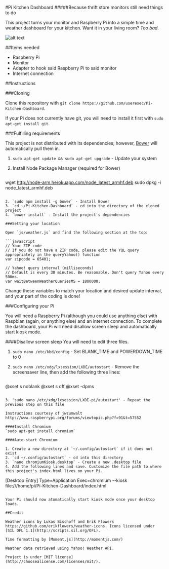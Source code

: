 #Pi Kitchen Dashboard
#####Because thrift store monitors still need things to do

This project turns your monitor and Raspberry Pi into a simple time and weather dashboard for your kitchen. Want it in your living room? *Too bad.*

![alt text](https://lh5.googleusercontent.com/OvyLwyLtXF69AJ-8U68OPnLXhZNwOPG7JYv5i-fa_44=w1167-h875-no "Pi Kitchen Dashboard")

##Items needed

+ Raspberry Pi
+ Monitor
+ Adapter to hook said Raspberry Pi to said monitor
+ Internet connection

##Instructions

###Cloning

Clone this repository with `git clone https://github.com/userexec/Pi-Kitchen-Dashboard`.

If your Pi does not currently have git, you will need to install it first with `sudo apt-get install git`.

###Fulfilling requirements

This project is not distributed with its dependencies; however, [Bower](http://bower.io/) will automatically pull them in.

1. `sudo apt-get update && sudo apt-get upgrade` - Update your system
1. Install Node Package Manager (required for Bower)  

   ```
wget http://node-arm.herokuapp.com/node_latest_armhf.deb
sudo dpkg -i node_latest_armhf.deb
```

2. `sudo npm install -g bower` - Install Bower
3. `cd ~/Pi-Kitchen-Dashboard` - cd into the directory of the cloned project
4. `bower install` - Install the project's dependencies

###Setting your location

Open `js/weather.js` and find the following section at the top:

```javascript
// Your ZIP code
// If you do not have a ZIP code, please edit the YQL query appropriately in the queryYahoo() function
var zipcode = 65401;

// Yahoo! query interval (milliseconds)
// Default is every 30 minutes. Be reasonable. Don't query Yahoo every 500ms.
var waitBetweenWeatherQueriesMS = 1800000;
```

Change these variables to match your location and desired update interval, and your part of the coding is done!

###Configuring your Pi

You will need a Raspberry Pi (although you could use anything else) with Raspbian (again, or anything else) and an internet connection. To complete the dashboard, your Pi will need disallow screen sleep and automatically start kiosk mode.

####Disallow screen sleep
You will need to edit three files.

1. `sudo nano /etc/kbd/config` - Set BLANK_TIME and POWERDOWN_TIME to 0
2. `sudo nano /etc/xdg/lxsession/LXDE/autostart` - Remove the screensaver line, then add the following three lines:  

   ```bash
@xset s noblank 
@xset s off 
@xset -dpms
```

3. 'sudo nano /etc/xdg/lxsession/LXDE-pi/autostart' - Repeat the previous step on this file

Instructions courtesy of jwzumwalt http://www.raspberrypi.org/forums/viewtopic.php?f=91&t=57552

####Install Chromium
`sudo apt-get install chromium`

####Auto-start Chromium

1. Create a new directory at `~/.config/autostart` if it does not exist
2. `cd ~/.config/autostart` - cd into this directory
3. `nano chromiumKiosk.desktop` - Create a new .desktop file
4. Add the following lines and save. Customize the file path to where this project's index.html lives on your Pi.

   ```
[Desktop Entry]
Type=Application
Exec=chromium --kiosk file:///home/pi/Pi-Kitchen-Dashboard/index.html
```

Your Pi should now atomatically start kiosk mode once your desktop loads.

##Credit

Weather icons by Lukas Bischoff and Erik Flowers https://github.com/erikflowers/weather-icons. Icons licensed under [SIL OFL 1.1](http://scripts.sil.org/OFL).  

Time formatting by [Moment.js](http://momentjs.com/)  

Weather data retrieved using Yahoo! Weather API.  

Project is under [MIT license](http://choosealicense.com/licenses/mit/).  